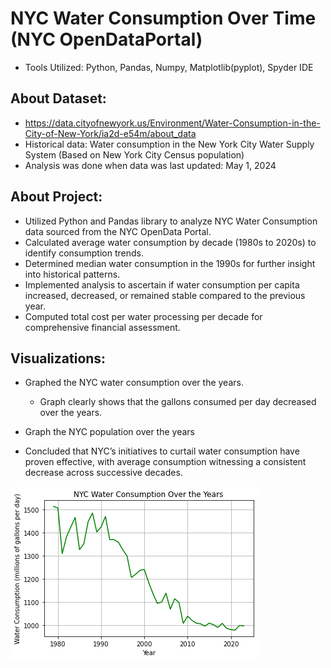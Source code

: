 # NYC Water Consumption Over Time (NYC OpenDataPortal)
- Tools Utilized: Python, Pandas, Numpy, Matplotlib(pyplot), Spyder IDE

## About Dataset:
- https://data.cityofnewyork.us/Environment/Water-Consumption-in-the-City-of-New-York/ia2d-e54m/about_data
- Historical data: Water consumption in the New York City Water Supply System (Based on New York City Census population)
- Analysis was done when data was last updated: May 1, 2024

## About Project:
- Utilized Python and Pandas library to analyze NYC Water Consumption data sourced from the NYC OpenData Portal.
- Calculated average water consumption by decade (1980s to 2020s) to identify consumption trends.
- Determined median water consumption in the 1990s for further insight into historical patterns.
- Implemented analysis to ascertain if water consumption per capita increased, decreased, or remained stable compared to the previous year.
- Computed total cost per water processing per decade for comprehensive financial assessment.

## Visualizations:
- Graphed the NYC water consumption over the years.
  - Graph clearly shows that the gallons consumed per day decreased over the years.
- Graph the NYC population over the years

- Concluded that NYC’s initiatives to curtail water consumption have proven effective, with average consumption witnessing a consistent decrease across successive decades.

![Graph of NYC Water Consumption over the Years](https://github.com/ArvindRambahal02/NYC-Water-Consumption/blob/main/NYC_Water_Consumption_Over_Years.png)

